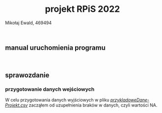 <h1 align="center"> projekt RPiS 2022 </h1>
Mikołaj Ewald, 469494

&nbsp;<br>

## manual uruchomienia programu

&nbsp;<br>

## sprawozdanie

### przygotowanie danych wejściowych

W celu przygotowania danych wyjściowych w pliku [*przykladoweDane-Projekt.csv*](https://github.com/ewaldmikolaj/projekt_rpis/blob/main/data/przykladoweDane-Projekt.csv) zacząłem od uzupełnienia braków w danych, czyli wartości NA.